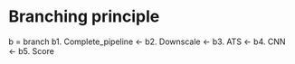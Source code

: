 # Branching principle

b = branch
b1. Complete_pipeline <- b2. Downscale <- b3. ATS <- b4. CNN <- b5. Score

